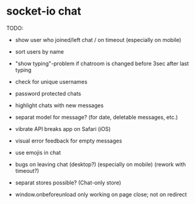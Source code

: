 # socket-io chat

TODO:
- show user who joined/left chat / on timeout (especially on mobile)
- sort users by name
- "show typing"-problem if chatroom is changed before 3sec after last typing
- check for unique usernames
- password protected chats
- highlight chats with new messages
- separat model for message? (for date, deletable messages, etc.)
- vibrate API breaks app on Safari (iOS)
- visual error feedback for empty messages
- use emojis in chat
- bugs on leaving chat (desktop?) (especially on mobile) (rework with timeout?)

- separat stores possible? (Chat-only store)

- window.onbeforeunload only working on page close; not on redirect
